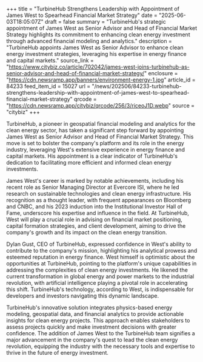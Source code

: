 +++
title = "TurbineHub Strengthens Leadership with Appointment of James West to Spearhead Financial Market Strategy"
date = "2025-06-03T18:05:07Z"
draft = false
summary = "TurbineHub's strategic appointment of James West as Senior Advisor and Head of Financial Market Strategy highlights its commitment to enhancing clean energy investment through advanced financial modeling and analytics."
description = "TurbineHub appoints James West as Senior Advisor to enhance clean energy investment strategies, leveraging his expertise in energy finance and capital markets."
source_link = "https://www.citybiz.co/article/702042/james-west-joins-turbinehub-as-senior-advisor-and-head-of-financial-market-strategy/"
enclosure = "https://cdn.newsramp.app/banners/environment-energy-1.jpg"
article_id = 84233
feed_item_id = 15027
url = "/news/202506/84233-turbinehub-strengthens-leadership-with-appointment-of-james-west-to-spearhead-financial-market-strategy"
qrcode = "https://cdn.newsramp.app/citybiz/qrcode/256/3/riceoJ1D.webp"
source = "citybiz"
+++

<p>TurbineHub, a pioneer in geospatial financial modeling and analytics for the clean energy sector, has taken a significant step forward by appointing James West as Senior Advisor and Head of Financial Market Strategy. This move is set to bolster the company's platform and its role in the energy industry, leveraging West's extensive experience in energy finance and capital markets. His appointment is a clear indicator of TurbineHub's dedication to facilitating more efficient and informed clean energy investments.</p><p>James West's career is marked by notable achievements, including his recent role as Senior Managing Director at Evercore ISI, where he led research on sustainable technologies and clean energy infrastructure. His recognition as a thought leader, with frequent appearances on Bloomberg and CNBC, and his 2023 induction into the Institutional Investor Hall of Fame, underscore his expertise and influence in the field. At TurbineHub, West will play a crucial role in advising on financial market positioning, capital formation strategies, and client development, aiming to drive the company's growth and its impact on the clean energy transition.</p><p>Dylan Gust, CEO of TurbineHub, expressed confidence in West's ability to contribute to the company's mission, highlighting his analytical prowess and esteemed reputation in energy finance. West himself is optimistic about the opportunities at TurbineHub, pointing to the platform's unique capabilities in addressing the complexities of clean energy investments. He likened the current transformation in global energy and power markets to the industrial revolution, with artificial intelligence playing a pivotal role in accelerating this shift. TurbineHub's technology, according to West, is indispensable for developers and investors navigating this dynamic landscape.</p><p>TurbineHub's innovative solution integrates physics-based energy modeling, geospatial data, and financial analytics to provide actionable insights for clean energy projects. This approach enables stakeholders to assess projects quickly and make investment decisions with greater confidence. The addition of James West to the TurbineHub team signifies a major advancement in the company's quest to lead the clean energy revolution, equipping the industry with the necessary tools and expertise to thrive in the future of energy investment.</p>